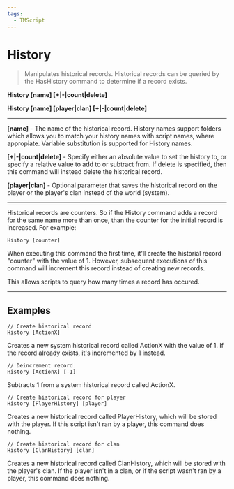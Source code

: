 ```yaml
---
tags:
  - TMScript
---
```


# History

> Manipulates historical records. Historical records can be queried by the HasHistory command to determine if a record exists.

**History \[name\] \[+|-|count|delete\]**

**History \[name\] \[player|clan\] \[+|-|count|delete\]**
_____

**\[name\]** - The name of the historical record. History names support folders which allows you to match your history names with script names, where appropiate. Variable substitution is supported for History names.

**\[+|-|count|delete\]** - Specify either an absolute value to set the history to, or specify a relative value to add to or subtract from. If delete is specified, then this command will instead delete the historical record.

**\[player|clan]** - Optional parameter that saves the historical record on the player or the player's clan instead of the world (system).

_____

Historical records are counters. So if the History command adds a record for the same name more than once, than the counter for the initial record is increased. For example:

``` title="history-counter.txt" linenums="1"
History [counter]
```

When executing this command the first time, it'll create the historial record "counter" with the value of 1. However, subsequent executions of this command will increment this record instead of creating new records.

This allows scripts to query how many times a record has occured.

_____

## Examples

``` title="history-example-1.txt" linenums="1"
// Create historical record
History [ActionX]
```

Creates a new system historical record called ActionX with the value of 1. If the record already exists, it's incremented by 1 instead.

``` title="history-example-2.txt" linenums="1"
// Deincrement record
History [ActionX] [-1]
```

Subtracts 1 from a system historical record called ActionX.

``` title="history-example-3.txt" linenums="1"
// Create historical record for player
History [PlayerHistory] [player]
```

Creates a new historical record called PlayerHistory, which will be stored with the player. If this script isn't ran by a player, this command does nothing.

``` title="history-example-4.txt" linenums="1"
// Create historical record for clan
History [ClanHistory] [clan]
```

Creates a new historical record called ClanHistory, which will be stored with the player's clan. If the player isn't in a clan, or if the script wasn't ran by a player, this command does nothing.

